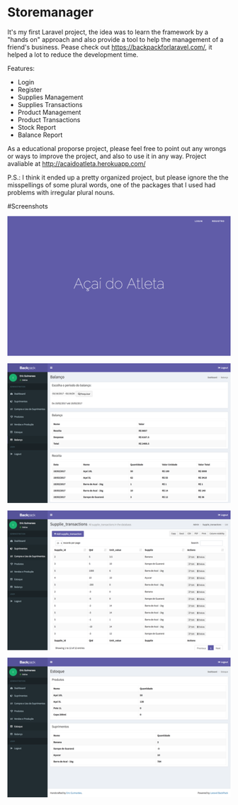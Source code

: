 # Storemanager

It's my first Laravel project, the idea was to learn the framework by a "hands on" approach and also provide a tool to help the management of a friend's business. Pease check out https://backpackforlaravel.com/, it helped a lot to reduce the development time.

Features:
 - Login
 - Register
 - Supplies Management
 - Supplies Transactions
 - Product Management
 - Product Transactions
 - Stock Report
 - Balance Report

As a educational proporse project, please feel free to point out any wrongs or ways to improve the project, and also to use it in any way.
Project avaliable at http://acaidoatleta.herokuapp.com/

P.S.: I think it ended up a pretty organized project, but please ignore the the misspellings of some plural words, one of the packages that I used had problems with irregular plural nouns.

#Screenshots

![alt tag](https://raw.githubusercontent.com/ericmguimaraes/storemanager/master/Screen%20Shot%202017-03-19%20at%2016.05.34.png)

![alt tag](https://raw.githubusercontent.com/ericmguimaraes/storemanager/master/Screen%20Shot%202017-03-19%20at%2016.06.07.png)

![alt tag](https://raw.githubusercontent.com/ericmguimaraes/storemanager/master/Screen%20Shot%202017-03-19%20at%2016.06.13.png)

![alt tag](https://raw.githubusercontent.com/ericmguimaraes/storemanager/master/Screen%20Shot%202017-03-19%20at%2016.07.09.png)
